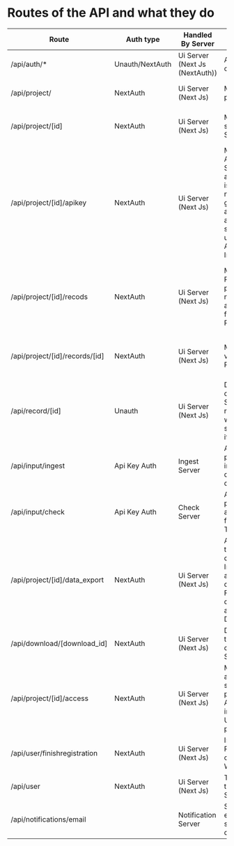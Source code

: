 # Routes of the API and what they do

| Route                              | Auth type       | Handled By Server              | Purpous                                                                                                                                                   | Get                                                             | Post                       | Put                                 | Delete                        |
| ---------------------------------- | --------------- | ------------------------------ | --------------------------------------------------------------------------------------------------------------------------------------------------------- | --------------------------------------------------------------- | -------------------------- | ----------------------------------- | ----------------------------- |
| /api/auth/\*                       | Unauth/NextAuth | Ui Server (Next Js (NextAuth)) | Authentication of users                                                                                                                                   | \-                                                              | \-                         | \-                                  | \-                            |
| /api/project/                      | NextAuth        | Ui Server (Next Js)            | Manages the projects                                                                                                                                      | Get all of your projects                                        | Create a new Tool          | \-                                  | \-                            |
| /api/project/\[id\]                | NextAuth        | Ui Server (Next Js)            | Manage a specific Server                                                                                                                                  | Get the info of a spescific project                             | \-                         | Update a Specific project           | Delete a Specific project     |
| /api/project/\[id\]/apikey         | NextAuth        | Ui Server (Next Js)            | Manage the Api Keys of a Server. When a Post request is issued a new Api key is generated and automatically sent to the user. The old Api Key is Invalid. | Get all api keys                                                | Create a new Api Key       | \-                                  | \-                            |
| /api/project/\[id\]/recods         | NextAuth        | Ui Server (Next Js)            | Manage the Records of a project(Does not return the actual Data from the Records)                                                                         | Get records of a project (query Parameters allow filtering etc) | \-                         | \-                                  | \-                            |
| /api/project/\[id\]/records/\[id\] | NextAuth        | Ui Server (Next Js)            | Manage and view a Record.                                                                                                                                 | Gets the data and settings for this Record                      | \-                         | Changes the settings of this Record | Removes this Record           |
| /api/record/\[id\]                 | Unauth          | Ui Server (Next Js)            | Displayes the data of a Specific record without the settings. (Only if allowed)                                                                           | Gets the Record                                                 | \-                         | \-                                  | \-                            |
| /api/input/ingest                  | Api Key Auth    | Ingest Server                  | Auths the project and ingests the data into the database.                                                                                                 | \-                                                              | Ingest into the database.  | \-                                  | \-                            |
| /api/input/check                   | Api Key Auth    | Check Server                   | Auths the project and adds a check for the given Time.                                                                                                    | \-                                                              | Add Check.                 | \-                                  | \-                            |
| /api/project/\[id\]/data_export    | NextAuth        | Ui Server (Next Js)            | Adds an Order to Collect all data to an S3 Instance and adds it to an download. Files will be deleted after around 3 Days.                                | \-                                                              | Adds an Order for Export   | \-                                  | Deletes an Order              |
| /api/download/\[download_id\]      | NextAuth        | Ui Server (Next Js)            | Downloads the collected data from the S3 Instance.                                                                                                        | Starts the download                                             | \-                         | \-                                  | \-                            |
| /api/project/\[id\]/access         | NextAuth        | Ui Server (Next Js)            | Manages access to a specific project. Allows to invite other Users to an project.                                                                         | Gets the Users accessing the project                            | Adds a User to the project | Update the Users of a project       | Removes a User from a project |
| /api/user/finishregistration       | NextAuth        | Ui Server (Next Js)            | Is to finish the Registration on the Website                                                                                                              | \-                                                              | Posts the data needed      | \-                                  | \-                            |
| /api/user                          | NextAuth        | Ui Server (Next Js)            | To Manage the User Settings                                                                                                                               | Get the User Info                                               | \-                         | Update the User Info                | Removes the User              |
| /api/notifications/email           |                 | Notification Server            | Sends an email with the specified design                                                                                                                  | Send an Email                                                   | \-                         | \-                                  | \-                            |
